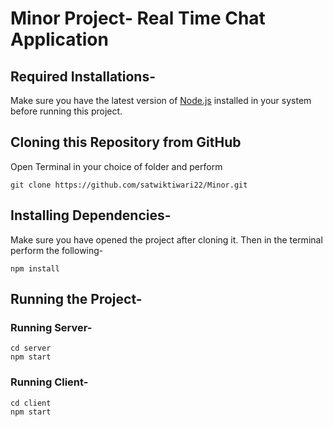 # Minor Project- Real Time Chat Application

## Required Installations-

Make sure you have the latest version of [Node.js](https://nodejs.org/en/download) installed in your system before running this project.

## Cloning this Repository from GitHub

Open Terminal in your choice of folder and perform

```terminal
git clone https://github.com/satwiktiwari22/Minor.git
```

## Installing Dependencies-
Make sure you have opened the project after cloning it.
Then in the terminal perform the following-

```terminal
npm install 
```

## Running the Project-

### Running Server-

```terminal
cd server 
npm start 
```

### Running Client-

```terminal
cd client 
npm start 
```




